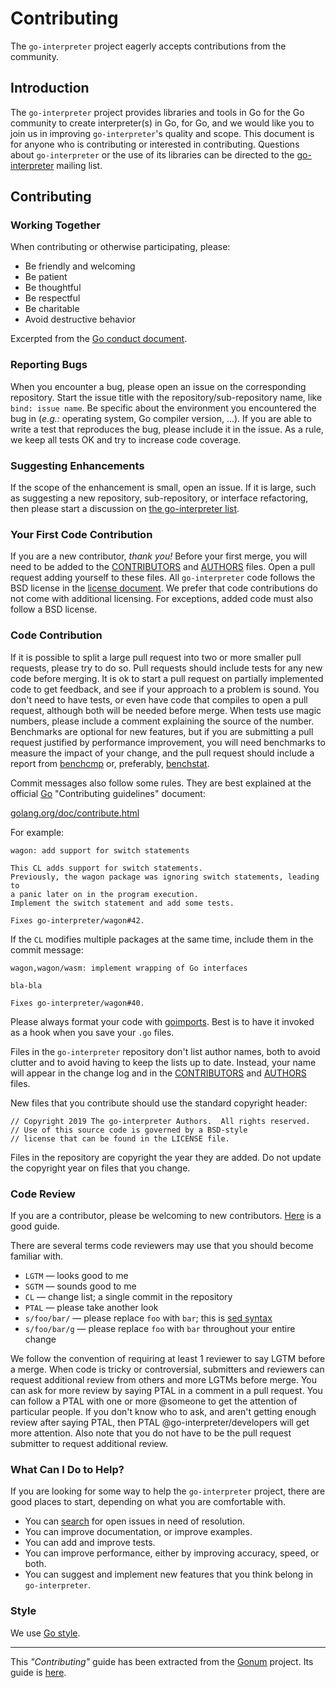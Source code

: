 # Contributing

The `go-interpreter` project eagerly accepts contributions from the community.

## Introduction


The `go-interpreter` project provides libraries and tools in Go for the Go community to create interpreter(s) in Go, for Go, and we would like you to join us in improving `go-interpreter`'s quality and scope.
This document is for anyone who is contributing or interested in contributing.
Questions about `go-interpreter` or the use of its libraries can be directed to the [go-interpreter](mailto:go-interpreter@googlegroups.com) mailing list.

## Contributing

### Working Together

When contributing or otherwise participating, please:

- Be friendly and welcoming
- Be patient
- Be thoughtful
- Be respectful
- Be charitable
- Avoid destructive behavior

Excerpted from the [Go conduct document](https://golang.org/conduct).

### Reporting Bugs

When you encounter a bug, please open an issue on the corresponding repository.
Start the issue title with the repository/sub-repository name, like `bind: issue name`.
Be specific about the environment you encountered the bug in (_e.g.:_ operating system, Go compiler version, ...).
If you are able to write a test that reproduces the bug, please include it in the issue.
As a rule, we keep all tests OK and try to increase code coverage.

### Suggesting Enhancements

If the scope of the enhancement is small, open an issue.
If it is large, such as suggesting a new repository, sub-repository, or interface refactoring, then please start a discussion on [the go-interpreter list](https://groups.google.com/forum/#!forum/go-interpreter).

### Your First Code Contribution

If you are a new contributor, *thank you!*
Before your first merge, you will need to be added to the [CONTRIBUTORS](https://github.com/go-interpreter/license/blob/master/CONTRIBUTORS) and [AUTHORS](https://github.com/go-interpreter/license/blob/master/AUTHORS) files.
Open a pull request adding yourself to these files.
All `go-interpreter` code follows the BSD license in the [license document](https://github.com/go-interpreter/license/blob/master/LICENSE).
We prefer that code contributions do not come with additional licensing.
For exceptions, added code must also follow a BSD license.

### Code Contribution

If it is possible to split a large pull request into two or more smaller pull requests, please try to do so.
Pull requests should include tests for any new code before merging.
It is ok to start a pull request on partially implemented code to get feedback, and see if your approach to a problem is sound.
You don't need to have tests, or even have code that compiles to open a pull request, although both will be needed before merge.
When tests use magic numbers, please include a comment explaining the source of the number.
Benchmarks are optional for new features, but if you are submitting a pull request justified by performance improvement, you will need benchmarks to measure the impact of your change, and the pull request should include a report from [benchcmp](https://godoc.org/golang.org/x/tools/cmd/benchcmp) or, preferably, [benchstat](https://github.com/rsc/benchstat).

Commit messages also follow some rules.
They are best explained at the official [Go](https://golang.org) "Contributing guidelines" document:

[golang.org/doc/contribute.html](https://golang.org/doc/contribute.html#commit_changes)

For example:

```
wagon: add support for switch statements

This CL adds support for switch statements.
Previously, the wagon package was ignoring switch statements, leading to
a panic later on in the program execution.
Implement the switch statement and add some tests.

Fixes go-interpreter/wagon#42.
```

If the `CL` modifies multiple packages at the same time, include them in the commit message:

```
wagon,wagon/wasm: implement wrapping of Go interfaces

bla-bla

Fixes go-interpreter/wagon#40.
```

Please always format your code with [goimports](https://godoc.org/golang.org/x/tools/cmd/goimports).
Best is to have it invoked as a hook when you save your `.go` files.

Files in the `go-interpreter` repository don't list author names, both to avoid clutter and to avoid having to keep the lists up to date.
Instead, your name will appear in the change log and in the [CONTRIBUTORS](https://github.com/go-interpreter/license/blob/master/CONTRIBUTORS) and [AUTHORS](https://github.com/go-interpreter/license/blob/master/AUTHORS) files.

New files that you contribute should use the standard copyright header:

```
// Copyright 2019 The go-interpreter Authors.  All rights reserved.
// Use of this source code is governed by a BSD-style
// license that can be found in the LICENSE file.
```

Files in the repository are copyright the year they are added.
Do not update the copyright year on files that you change.

### Code Review

If you are a contributor, please be welcoming to new contributors.
[Here](http://sarah.thesharps.us/2014/09/01/the-gentle-art-of-patch-review/) is a good guide.

There are several terms code reviewers may use that you should become familiar with.

  * ` LGTM ` — looks good to me
  * ` SGTM ` — sounds good to me
  * ` CL ` — change list; a single commit in the repository
  * ` PTAL ` — please take another look
  * ` s/foo/bar/ ` — please replace ` foo ` with ` bar `; this is [sed syntax](http://en.wikipedia.org/wiki/Sed#Usage)
  * ` s/foo/bar/g ` — please replace ` foo ` with ` bar ` throughout your entire change

We follow the convention of requiring at least 1 reviewer to say LGTM before a merge.
When code is tricky or controversial, submitters and reviewers can request additional review from others and more LGTMs before merge.
You can ask for more review by saying PTAL in a comment in a pull request.
You can follow a PTAL with one or more @someone to get the attention of particular people.
If you don't know who to ask, and aren't getting enough review after saying PTAL, then PTAL @go-interpreter/developers will get more attention.
Also note that you do not have to be the pull request submitter to request additional review.

### What Can I Do to Help?

If you are looking for some way to help the `go-interpreter` project, there are good places to start, depending on what you are comfortable with.

- You can [search](https://github.com/issues?utf8=%E2%9C%93&q=is%3Aopen+is%3Aissue+user%3Ago-interpreter) for open issues in need of resolution.
- You can improve documentation, or improve examples.
- You can add and improve tests.
- You can improve performance, either by improving accuracy, speed, or both.
- You can suggest and implement new features that you think belong in `go-interpreter`.

### Style

We use [Go style](https://github.com/golang/go/wiki/CodeReviewComments).

---

This _"Contributing"_ guide has been extracted from the [Gonum](https://gonum.org) project.
Its guide is [here](https://github.com/gonum/license/blob/master/CONTRIBUTING.md).
